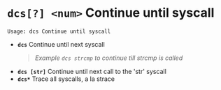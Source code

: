 <!-- TITLE: dcs -->

#  **`dcs[?] <num>`** Continue until syscall


```text
Usage: dcs Continue until syscall
```


- **`dcs`** Continue until next syscall
   > _Example `dcs strcmp` to continue till strcmp is called_ 
- **`dcs [str]`** Continue until next call to the 'str' syscall
- **`dcs*`** Trace all syscalls, a la strace

<p hidden>dcs dcs*</p>